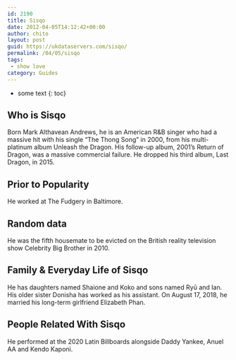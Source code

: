 ```yaml
---
id: 2190
title: Sisqo
date: 2012-04-05T14:12:42+00:00
author: chito
layout: post
guid: https://ukdataservers.com/sisqo/
permalink: /04/05/sisqo
tags:
 - show love
category: Guides
---
```


* some text
{: toc}
          
          
## Who is  Sisqo
                  
                  
                  
Born Mark Althavean Andrews, he is an American R&B singer who had a massive hit with his single &#8220;The Thong Song&#8221; in 2000, from his multi-platinum album Unleash the Dragon. His follow-up album, 2001&#8217;s Return of Dragon, was a massive commercial failure. He dropped his third album, Last Dragon, in 2015. 
                  
                
                
                
## Prior to Popularity 
                  
                  
                  
He worked at The Fudgery in Baltimore.
                  
                
                
                
## Random data 
                  
                  
                  
He was the fifth housemate to be evicted on the British reality television show Celebrity Big Brother in 2010.
                  
                
                
                
## Family & Everyday Life of Sisqo
                  
                  
                  
He has daughters named Shaione and Koko and sons named Ryū and Ian. His older sister Donisha has worked as his assistant. On August 17, 2018, he married his long-term girlfriend Elizabeth Phan.
                  
                
                
                
## People Related With  Sisqo
                  
                  
                  
He performed at the 2020 Latin Billboards alongside Daddy Yankee, Anuel AA and Kendo Kaponi. 
                  
                
              
            
          
          
          
    
    
  
